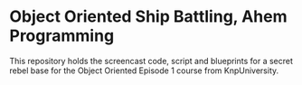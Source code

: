 Object Oriented Ship Battling, Ahem Programming
===============================================

This repository holds the screencast code, script and blueprints for a
secret rebel base for the Object Oriented Episode 1 course from KnpUniversity.
